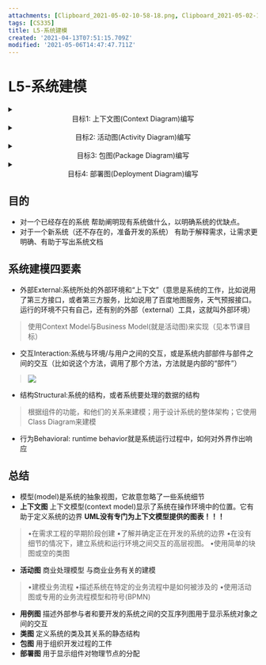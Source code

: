 ```yaml
---
attachments: [Clipboard_2021-05-02-10-58-18.png, Clipboard_2021-05-02-11-09-17.png, Clipboard_2021-05-02-11-11-05.png, Clipboard_2021-05-02-13-20-14.png, Clipboard_2021-05-02-13-21-49.png, Clipboard_2021-05-02-13-24-39.png, Clipboard_2021-05-06-22-46-38.png]
tags: [CS335]
title: L5-系统建模
created: '2021-04-13T07:51:15.709Z'
modified: '2021-05-06T14:47:47.711Z'
---
```


# L5-系统建模

<markdown>
<details>
<summary><center>目标1: 上下文图(Context Diagram)编写</center></summary>

结构如下：

![](@attachment/Clipboard_2021-05-02-10-58-18.png)

主要由两个结构组成
- 系统或外部系统
由方框表示，上部分用<<>>括起来的是类型，用来描述模型元素
类型有use、include、import和system等等，一般用到的是system

- 联系
表示了系统与外部系统之间的联系，用实线表示
</markdown>
</details>

<markdown>
<details>
 <summary><center>目标2: 活动图(Activity Diagram)编写</center></summary>

结构如下：

![](@attachment/Clipboard_2021-05-02-11-09-17.png)

好吧结构有点多，看一下图例吧：

![](@attachment/Clipboard_2021-05-02-11-11-05.png)

### 流程
- 初始节点(Initial Node)
实心黑点，表示执行活动的起点
- 分支节点(Decision Node)**异步**
菱形，一进二出。会因为真或假(比如接受或拒绝)产生两个分支，两个分支流向不同的结果
- 合并节点(Merge Node)**异步**
菱形，多进一出。可以在不同步的情况下将多个流聚集在一起
- 分叉节点(Fork Node)**同步**
长条，一进多出。并行操作的分支起始，从分叉节点可以开启多个并行操作
- 汇合节点(Join Node)**同步**
长条，多进一出。可以在同步的情况下将多个流聚集在一起
- 对象节点(Object Node)
矩形框，上面有<<>>表示的对象类型，比如数据存储(datastore)、系统(system)等等
- 终止节点(Final Node)
实心黑点外面还有一个圆圈，表示活动的终点

### 关于分支合并（Decision and Merge Nodes）与分叉汇合（Fork and Join Nodes）
这两个东西有点像，在上面的描述大概是同步和异步之间的区别
- 分支同步：处理决策，决策的的结束不一定(或者说极小概率也行)是同步结束的，所以说它的异步的
- 分叉汇合：对象在运行时可能会存在两个或多个**并发运行的控制流**，为了对并发的控制流建模，UML中引入了分叉与汇合的概念。分叉用于将动作流分为两个或多个并发运行的分支，而汇合则用于**同步**这些并发分支，以达到共同完成一项事务的目的
</markdown>
</details>

<details>
  <summary><center>目标3: 包图(Package Diagram)编写</center></summary>
  <markdown>

结构如下：

![](@attachment/Clipboard_2021-05-02-13-21-49.png)

### 什么是包(Package)
包被认为是其成员的名称空间，在java中是package，在C#中相对于namespace
### 包图的作用
- 当执行分析时，包图被用来组织开发的工件
- 提供封装和包容，并支持模块化
- 在复杂的系统开发中提供清晰和整洁的组织
- 支持版本控制
### 图样

![](@attachment/Clipboard_2021-05-02-13-20-14.png)

上面有两种关系，从属(Dependency)与控制(Containment)。从属表示一个包在没有另一个包的情况下无法正常运行；控制表示一个包需要另一个包才能工作
</markdown>
</details>

<details>
 <summary><center>目标4: 部署图(Deployment Diagram)编写</center></summary>
  <markdown>

结构如下：

![](@attachment/Clipboard_2021-05-02-13-24-39.png)

由六部分组成
- 节点
表示硬件或者软件运行环境的元素
- 工件
上面有<\<artifact\>>标记，代表了物理世界中由软件开发过程或系统操作所使用或产生的一些具体元素。如可执行文件、源文件、数据库表、文档或消息等
- 设备
节点的子类型，上面有<\<device\>>标记。它被用来表示具有处理能力的物理计算资源，工件可以在其上部署以供执行。
- 通讯路径
用实线表示，是两个部署目标之间的一种关联类型，它们可以通过它交换信息
- 运行环境
节点的子类型，上面有<\<excutionEnvironment\>>标记，被用来表示一些支持工件执行的环境(主要是软件)。运行环境通常分配给设备或节点。例如，应用服务器、操作系统或数据库等
- 部署规范
上面有<\<deployment spec\>>标记部署规范指定了部署在节点上的工件的一组属性
</markdown>
</details>

## 目的
- 对一个已经存在的系统
帮助阐明现有系统做什么，以明确系统的优缺点。
- 对于一个新系统（还不存在的，准备开发的系统）
有助于解释需求，让需求更明确、有助于写出系统文档

## 系统建模四要素
- 外部External:系统所处的外部环境和“上下文”（意思是系统的工作，比如说用了第三方接口，或者第三方服务，比如说用了百度地图服务，天气预报接口。运行的环境不只有自己，还有别的外部（external）工具，这就叫外部环境）
> 使用Context Model与Business Model(就是活动图)来实现（见本节课目标）

- 交互Interaction:系统与环境/与用户之间的交互，或是系统内部部件与部件之间的交互（比如说这个方法，调用了那个方法，方法就是内部的“部件”）
> ![](@attachment/Clipboard_2021-05-06-22-46-38.png)

- 结构Structural:系统的结构，或者系统要处理的数据的结构
> 根据组件的功能，和他们的关系来建模；用于设计系统的整体架构；它使用Class Diagram来建模

- 行为Behavioral: runtime  behavior就是系统运行过程中，如何对外界作出响应

## 总结
- 模型(model)是系统的抽象视图，它故意忽略了一些系统细节
- **上下文图** 上下文模型(context model)显示了系统在操作环境中的位置。它有助于定义系统的边界
**UML没有专门为上下文模型提供的图表！！！**
> •在需求工程的早期阶段创建
•了解并确定正在开发的系统的边界
•在没有细节的情况下，建立系统和运行环境之间交互的高层视图。
•使用简单的块图或空的类图

- **活动图** 商业处理模型
与商业业务有关的建模
> •建模业务流程
•描述系统在特定的业务流程中是如何被涉及的
•使用活动图或专用的业务流程模型和符号(BPMN)

- **用例图** 描述外部参与者和要开发的系统之间的交互序列图用于显示系统对象之间的交互
- **类图** 定义系统的类及其关系的静态结构
- **包图** 用于组织开发过程的工件
- **部署图** 用于显示组件对物理节点的分配

